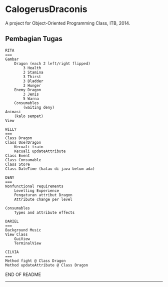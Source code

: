 CalogerusDraconis
=================

A project for Object-Oriented Programming Class, ITB, 2014.


Pembagian Tugas
------------------------------------------
```
RITA
===
Gambar
	Dragon (each 2 left/right flipped)
		3 Health
		3 Stamina
		3 Thirst
		3 Bladder
		3 Hunger
	Enemy Dragon
		3 Jenis
		5 Warna
	Consumables
		(waiting deny)
Animasi
	(kalo sempet)
View

WILLY
===
Class Dragon
Class UserDragon
	Kecuali train
	Kecuali updateAttribute
Class Event
Class Consumable
Class Store
Class DateTime (kalau di java belum ada)

DENY
===
Nonfunctional requirements
	Levelling Experience
	Pengaturan attribut Dragon
	Attribute change per level

Consumables
	Types and attribute effects

DARIEL
===
Background Music
View Class
	GuiView
	TerminalView

CILVIA
===
Method fight @ Class Dragon
Method updateAttribute @ Class Dragon
```

END OF README
* * * *
